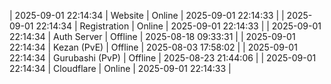 | 2025-09-01 22:14:34 | Website | Online | 2025-09-01 22:14:33 |
| 2025-09-01 22:14:34 | Registration | Online | 2025-09-01 22:14:33 |
| 2025-09-01 22:14:34 | Auth Server | Offline | 2025-08-18 09:33:31 |
| 2025-09-01 22:14:34 | Kezan (PvE) | Offline | 2025-08-03 17:58:02 |
| 2025-09-01 22:14:34 | Gurubashi (PvP) | Offline | 2025-08-23 21:44:06 |
| 2025-09-01 22:14:34 | Cloudflare | Online | 2025-09-01 22:14:33 |
